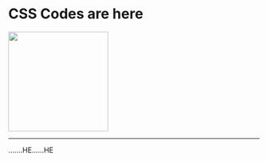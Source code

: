 <h1>CSS Codes are here</h1>
<img src = "https://play-lh.googleusercontent.com/TxjQBGYHvMJsBX5dCvxQ4R-_4N-XrVhW6-p7D7TXanXKZMD8L-UkeMBWO1dtubGVNqU" height ="200">
<hr>
     .......HE......HE
